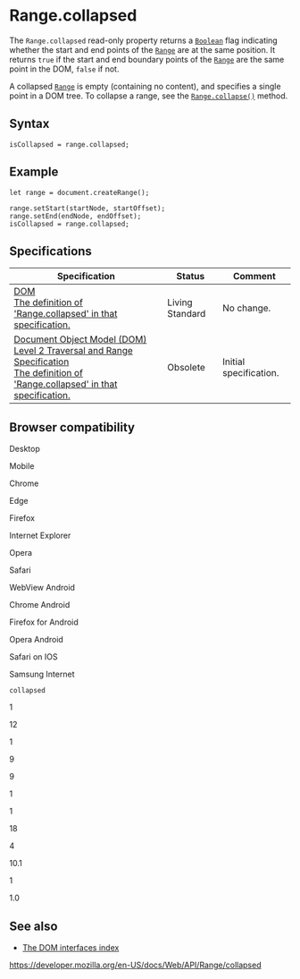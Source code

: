 # Range.collapsed

The `Range.collapsed` read-only property returns a [`Boolean`](https://developer.mozilla.org/en-US/docs/Web/JavaScript/Reference/Global_Objects/Boolean) flag indicating whether the start and end points of the [`Range`](../range) are at the same position. It returns `true` if the start and end boundary points of the [`Range`](../range) are the same point in the DOM, `false` if not.

A collapsed [`Range`](../range) is empty (containing no content), and specifies a single point in a DOM tree. To collapse a range, see the [`Range.collapse()`](collapse) method.

## Syntax

    isCollapsed = range.collapsed;

## Example

    let range = document.createRange();

    range.setStart(startNode, startOffset);
    range.setEnd(endNode, endOffset);
    isCollapsed = range.collapsed;

## Specifications

<table><thead><tr class="header"><th>Specification</th><th>Status</th><th>Comment</th></tr></thead><tbody><tr class="odd"><td><a href="https://dom.spec.whatwg.org/#dom-range-collapsed">DOM<br />
<span class="small">The definition of 'Range.collapsed' in that specification.</span></a></td><td><span class="spec-living">Living Standard</span></td><td>No change.</td></tr><tr class="even"><td><a href="https://www.w3.org/TR/DOM-Level-2-Traversal-Range/ranges.html#Level-2-Range-attr-collapsed">Document Object Model (DOM) Level 2 Traversal and Range Specification<br />
<span class="small">The definition of 'Range.collapsed' in that specification.</span></a></td><td><span class="spec-obsolete">Obsolete</span></td><td>Initial specification.</td></tr></tbody></table>

## Browser compatibility

Desktop

Mobile

Chrome

Edge

Firefox

Internet Explorer

Opera

Safari

WebView Android

Chrome Android

Firefox for Android

Opera Android

Safari on IOS

Samsung Internet

`collapsed`

1

12

1

9

9

1

1

18

4

10.1

1

1.0

## See also

- [The DOM interfaces index](../document_object_model)

<a href="https://developer.mozilla.org/en-US/docs/Web/API/Range/collapsed" class="_attribution-link">https://developer.mozilla.org/en-US/docs/Web/API/Range/collapsed</a>

